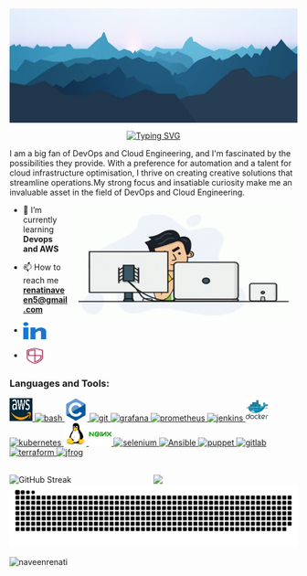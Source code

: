 
<img align="center" alt="devops" width=800 height=200 src="i2.png">

<p  align="center">
  <a href="https://git.io/typing-svg"><img src="https://readme-typing-svg.herokuapp.com?font=Fira+Code&weight=100&duration=2000&pause=100&color=3BA1C5&width=450&height=30&lines=Computer+Science+Undergraduate;DevOps+Engineer;Cloud+Computing+-+AWS+%2C+Azure;C+%7C+Python+%7C+Bash+%7C+Powershell+;Dockers+%7C+Kubernetes+%7C+Ansible+%7C+Jenkins;Aspiring+Learner" alt="Typing SVG" /></a>
  
<h align="center">I am a big fan of DevOps and Cloud Engineering, and I'm fascinated by the possibilities they provide. With a preference for automation and a talent for cloud infrastructure optimisation, I thrive on creating creative solutions that streamline operations.My strong focus and insatiable curiosity make me an invaluable asset in the field of DevOps and Cloud Engineering.</h>
</p>

  <img align="right" alt="devops" width=400 height=200 src="work1.gif">
  
- 🌱 I’m currently learning **Devops and AWS**
- 📫 How to reach me **renatinaveen5@gmail.com**
  
- <p align="left"><a href="https://linkedin.com/in/naveenrenati" target="_blank"><img align="center" src="linkedin.svg" height="30" width="40" /></a></p>

- <p align="left"><a href="https://naveenrenati.wordpress.com/" target="_blank"><img align="center" src="mywebsite.jpeg" height="30" width="40" /></a></p>
  
  

<h3 align="left">Languages and Tools:</h3>
<p > 
  <a href="https://aws.amazon.com"> <img src="Amazon-Web-Services-AWS-Emblem.png" alt="aws" width="40" height="40"/> </a> 
  <a href="https://www.gnu.org/software/bash/" > <img src="https://www.vectorlogo.zone/logos/shell/shell-icon.svg" alt="bash" width="40" height="40"/> </a> 
  <a href="https://www.cprogramming.com/"> <img src="https://raw.githubusercontent.com/devicons/devicon/master/icons/c/c-original.svg" alt="c" width="40" height="40"/> </a> 
  <a href="https://git-scm.com/"> <img src="https://www.vectorlogo.zone/logos/git-scm/git-scm-icon.svg" alt="git" width="40" height="40"/> </a> 
  <a href="https://grafana.com"> <img src="https://www.vectorlogo.zone/logos/grafana/grafana-icon.svg" alt="grafana" width="40" height="40"/> </a> 
  <a href="https://prometheus.io/"> <img src="https://www.vectorlogo.zone/logos/prometheusio/prometheusio-icon.svg" alt="prometheus" width="40" height="40"/> </a>
  <a href="https://www.jenkins.io"> <img src="https://www.vectorlogo.zone/logos/jenkins/jenkins-icon.svg" alt="jenkins" width="40" height="40"/> </a>
  <a href="https://www.docker.com/"> <img src="https://raw.githubusercontent.com/devicons/devicon/master/icons/docker/docker-original-wordmark.svg" alt="docker" width="40" height="40"/> </a>
  <a href="https://kubernetes.io"> <img src="https://www.vectorlogo.zone/logos/kubernetes/kubernetes-icon.svg" alt="kubernetes" width="40" height="40"/> </a>
  <a href="https://www.linux.org/"><img src="https://raw.githubusercontent.com/devicons/devicon/master/icons/linux/linux-original.svg"alt="linux"width="40"height="40"/> </a> 
  <a href="https://www.nginx.com"> <img src="https://raw.githubusercontent.com/devicons/devicon/master/icons/nginx/nginx-original.svg" alt="nginx" width="40" height="40"/> </a> 
  <a href="https://www.selenium.dev"> <img src="https://raw.githubusercontent.com/detain/svg-logos/780f25886640cef088af994181646db2f6b1a3f8/svg/selenium-logo.svg" alt="selenium" width="40" height="40"/> </a> 
  <a href="https://www.ansible.com/"> <img src="https://www.vectorlogo.zone/logos/ansible/ansible-icon.svg" alt="Ansible" width="40" height="40"/> </a> 
  <a href="https://www.puppet.com/"> <img src="https://www.vectorlogo.zone/logos/puppet/puppet-icon.svg" alt="puppet" width="40" height="40"/> </a>
  <a href="https://about.gitlab.com/"> <img src="https://www.vectorlogo.zone/logos/gitlab/gitlab-tile.svg" alt="gitlab" width="40" height="40"/> </a>
  <a href="https://www.terraform.io/"> <img src="https://www.vectorlogo.zone/logos/terraformio/terraformio-icon.svg" alt="terraform" width="40" height="40"/> </a>
  <a href="https://jfrog.com/"> <img src="https://www.vectorlogo.zone/logos/jfrog/jfrog-ar21.svg" alt="jfrog" width="50" height="40"/> </a>
</p>

<br>

<!-- 
<div>
   <img src="https://github-readme-stats.vercel.app/api/top-langs?username=naveenrenati&show_icons=true&locale=en&layout=compact"/>
   <img src="Dino.gif" /> 
</div>
-->

<div style="display: flex; flex-wrap: wrap;">
  <img src="https://github-readme-streak-stats.herokuapp.com?user=Naveenrenati" alt="GitHub Streak" style="flex: 1; max-width: 50%;">
  <img src="https://github-readme-stats.vercel.app/api/top-langs?username=naveenrenati&show_icons=true&locale=en&layout=compact" style="flex: 1; max-width: 50%;">
</div>


<div>
 <img src= "snake.svg" />
</div>

<p align="left"> <img src="https://komarev.com/ghpvc/?username=naveenrenati&label=Profile%20views&color=0e75b6&style=flat" alt="naveenrenati" /> </p>



